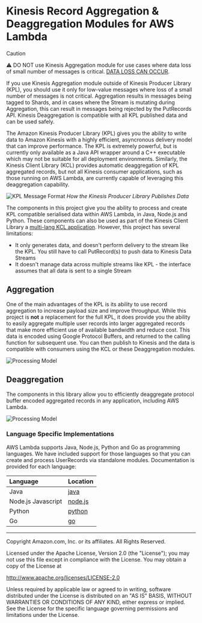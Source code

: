 # Kinesis Record Aggregation & Deaggregation Modules for AWS Lambda

> [!CAUTION]
> ⚠️ DO NOT use Kinesis Aggregation module for use cases where data loss of small number of messages is critical. [DATA LOSS CAN OCCUR](potential_data_loss.md).
> 
> If you use Kinesis Aggregation module outside of Kinesis Producer Library (KPL), you should use it only for low-value messages where loss of a small number of messages is not critical. Aggregation results in messages being tagged to Shards, and in cases where the Stream is mutating during Aggregation, this can result in messages being rejected by the PutRecords API. Kinesis Deaggregation is compatible with all KPL published data and can be used safely.

The Amazon Kinesis Producer Library (KPL) gives you the ability to write data to Amazon Kinesis with a highly efficient, asyncronous delivery model that can improve performance. The KPL is extremely powerful, but is currently only available as a Java API wrapper around a C++ executable which may not be suitable for all deployment environments. Similarly, the Kinesis Client Library (KCL) provides automatic deaggregation of KPL aggregated records, but not all Kinesis consumer applications, such as those running on AWS Lambda, are currently capable of leveraging this deaggregation capability.

![KPL Message Format](kpl-message-format.png)
_How the Kinesis Producer Library Publishes Data_

The components in this project give you the ability to process and create KPL compatible serialised data within AWS Lambda, in Java, Node.js and Python. These components can also be used as part of the Kinesis Client Library a [multi-lang KCL application](https://github.com/awslabs/amazon-kinesis-client/tree/v1.x/src/main/java/com/amazonaws/services/kinesis/multilang). However, this project has several limitations:

* It only generates data, and doesn't perform delivery to the stream like the KPL. You still have to call PutRecord(s) to push data to Kinesis Data Streams
* It doesn't manage data across multiple streams like KPL - the interface assumes that all data is sent to a single Stream

## Aggregation

One of the main advantages of the KPL is its ability to use record aggregation to increase payload size and improve throughput. While this project is __not__ a replacement for the full KPL, it does provide you the ability to easily aggregate multiple user records into larger aggregated records that make more efficient use of available bandwidth and reduce cost. This data is encoded using Google Protocol Buffers, and returned to the calling function for subsequent use. You can then publish to Kinesis and the data is compatible with consumers using the KCL or these Deaggregation modules.

![Processing Model](aggregation.png)

## Deaggregation

The components in this library allow you to efficiently deaggregate protocol buffer encoded aggregated records in any application, including AWS Lambda.
 
![Processing Model](processing.png)

### Language Specific Implementations

AWS Lambda supports Java, Node.js, Python and Go as programming languages. We have included support for those languages so that you can create and process UserRecords via standalone modules. Documentation is provided for each language:

| Language | Location |
:--- | :--- 
| Java | [java](java/) |
| Node.js Javascript | [node.js](node/) |
| Python | [python](python/) |
| Go | [go](go/) |

----

Copyright Amazon.com, Inc. or its affiliates. All Rights Reserved.

Licensed under the Apache License, Version 2.0 (the "License");
you may not use this file except in compliance with the License.
You may obtain a copy of the License at

   http://www.apache.org/licenses/LICENSE-2.0

Unless required by applicable law or agreed to in writing, software
distributed under the License is distributed on an "AS IS" BASIS,
WITHOUT WARRANTIES OR CONDITIONS OF ANY KIND, either express or implied.
See the License for the specific language governing permissions and
limitations under the License.
